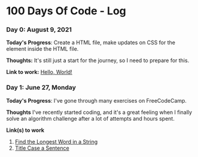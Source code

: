 # 100 Days Of Code - Log

### Day 0: August 9, 2021

**Today's Progress**: Create a HTML file, make updates on CSS for the element inside the HTML file.

**Thoughts:** It's still just a start for the journey, so I need to prepare for this.

**Link to work:** [Hello, World!](https://github.com/antaschumacher/hello-world)


### Day 1: June 27, Monday

**Today's Progress**: I've gone through many exercises on FreeCodeCamp.

**Thoughts** I've recently started coding, and it's a great feeling when I finally solve an algorithm challenge after a lot of attempts and hours spent.

**Link(s) to work**
1. [Find the Longest Word in a String](https://www.freecodecamp.com/challenges/find-the-longest-word-in-a-string)
2. [Title Case a Sentence](https://www.freecodecamp.com/challenges/title-case-a-sentence)
